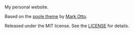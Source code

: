 My personal website.

Based on the [poole theme](https://github.com/poole/poole) by [Mark Otto](https://github.com/mdo).

Released under the MIT license.
See the [LICENSE](../blob/master/LICENSE) for details.

